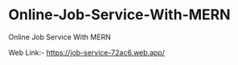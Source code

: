 # Online-Job-Service-With-MERN
Online Job Service With MERN

Web Link:-
https://job-service-72ac6.web.app/
